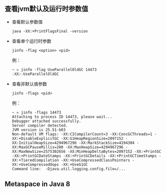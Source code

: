 ## 查看jvm默认及运行时参数值
* 查看默认参数值
    ```
    java -XX:+PrintFlagsFinal -version
    ```
* 查看单个运行时参数
    ```
    jinfo -flag <option> <pid>
    ```
    例：
    ```
    ~ ➭ jinfo -flag UseParallelOldGC 14473
    -XX:-UseParallelOldGC
    ```

* 查看非默认值参数
    ```
    jinfo -flags <pid>
    ```
    例：
    ```
    ~ ➭ jinfo -flags 14473
    Attaching to process ID 14473, please wait...
    Debugger attached successfully.
    Server compiler detected.
    JVM version is 25.51-b03
    Non-default VM flags: -XX:CICompilerCount=3 -XX:ConcGCThreads=1 -XX:+DisableExplicitGC -XX:G1HeapRegionSize=2097152 -XX:InitialHeapSize=4294967296 -XX:MarkStackSize=4194304 -XX:MaxGCPauseMillis=200 -XX:MaxHeapSize=4294967296 -XX:MaxNewSize=2575302656 -XX:MinHeapDeltaBytes=2097152 -XX:+PrintGC -XX:+PrintGCDateStamps -XX:+PrintGCDetails -XX:+PrintGCTimeStamps -XX:+TieredCompilation -XX:+UseCompressedClassPointers -XX:+UseCompressedOops -XX:+UseG1GC 
    Command line:  -Djava.util.logging.config.file=/...
    ```

## Metaspace in Java 8




